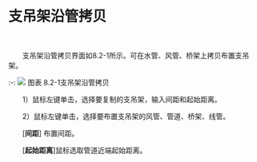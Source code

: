 #  支吊架沿管拷贝
<br/>

&emsp;&emsp;支吊架沿管拷贝界面如8.2\-1所示。可在水管、风管、桥架上拷贝布置支吊架。


:-: ![](images/503.png)
图表 8.2\-1支吊架沿管拷贝

&emsp;&emsp;1）鼠标左键单击，选择要复制的支吊架，输入间距和起始距离。

&emsp;&emsp;2）鼠标左键单击，选择要布置支吊架的风管、管道、桥架、线管。

&emsp;&emsp;\[**间距**\] 布置间距。     

&emsp;&emsp;\[**起始距离**\]鼠标选取管道近端起始距离。